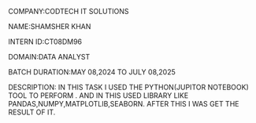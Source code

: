COMPANY:CODTECH IT SOLUTIONS

NAME:SHAMSHER KHAN

INTERN ID:CT08DM96

DOMAIN:DATA ANALYST

BATCH DURATION:MAY 08,2024 TO JULY 08,2025

DESCRIPTION: IN THIS TASK I USED THE PYTHON(JUPITOR NOTEBOOK) TOOL TO PERFORM . AND IN THIS USED LIBRARY LIKE PANDAS,NUMPY,MATPLOTLIB,SEABORN. AFTER THIS I WAS GET THE RESULT OF IT.
